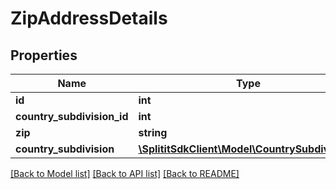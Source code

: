 # ZipAddressDetails

## Properties
Name | Type | Description | Notes
------------ | ------------- | ------------- | -------------
**id** | **int** |  | 
**country_subdivision_id** | **int** |  | 
**zip** | **string** |  | [optional] 
**country_subdivision** | [**\SplititSdkClient\Model\CountrySubdivisions**](CountrySubdivisions.md) |  | [optional] 

[[Back to Model list]](../README.md#documentation-for-models) [[Back to API list]](../README.md#documentation-for-api-endpoints) [[Back to README]](../README.md)


